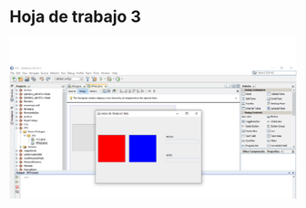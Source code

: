# Hoja de trabajo 3
![alt text](https://github.com/MarvinCastellanos/IPC1-201700490/blob/master/HT/HT3/captura.png)